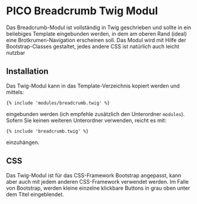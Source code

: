 # PICO Breadcrumb Twig Modul #

Das Breadcrumb-Modul ist vollständig in Twig geschrieben und sollte in ein beliebiges Template eingebunden werden, in dem am oberen Rand (ideal) eine Brotkrumen-Navigation erscheinen soll. Das Modul wird mit Hilfe der Bootstrap-Classes gestaltet, jedes andere CSS ist natürlich auch leicht nutzbar

## Installation ##

Das Twig-Modul kann in das Template-Verzeichnis kopiert werden und mittels:

    {% include 'modules/breadcrumb.twig' %}

eingebunden werden (ich empfehle zusätzlich den Unterordner `modules`). Sofern Sie keinen weiteren Unterordner verwenden, reicht es mit:

    {% include 'breadcrumb.twig' %}

einzuhängen.

## CSS ##

Das Twig-Modul ist für das CSS-Framework Bootstrap angepasst, kann aber auch mit jedem anderen CSS-Framework verwendet werden. Im Falle von Bootstrap, werden kleine einzelne klickbare Buttons in grau oben unter dem Titel eingeblendet.
